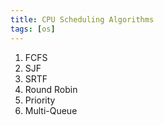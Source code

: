 ```yaml
---
title: CPU Scheduling Algorithms
tags: [os]
---
```


1. FCFS
1. SJF
1. SRTF
1. Round Robin
1. Priority
1. Multi-Queue
